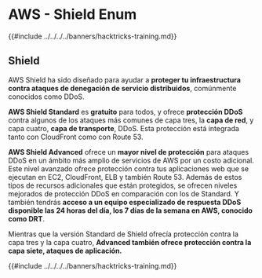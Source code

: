 # AWS - Shield Enum

{{#include ../../../../banners/hacktricks-training.md}}

## Shield

AWS Shield ha sido diseñado para ayudar a **proteger tu infraestructura contra ataques de denegación de servicio distribuidos**, comúnmente conocidos como DDoS.

**AWS Shield Standard** es **gratuito** para todos, y ofrece **protección DDoS** contra algunos de los ataques más comunes de capa tres, la **capa de red**, y capa cuatro, **capa de transporte**, DDoS. Esta protección está integrada tanto con CloudFront como con Route 53.

**AWS Shield Advanced** ofrece un **mayor nivel de protección** para ataques DDoS en un ámbito más amplio de servicios de AWS por un costo adicional. Este nivel avanzado ofrece protección contra tus aplicaciones web que se ejecutan en EC2, CloudFront, ELB y también Route 53. Además de estos tipos de recursos adicionales que están protegidos, se ofrecen niveles mejorados de protección DDoS en comparación con los de Standard. Y también tendrás **acceso a un equipo especializado de respuesta DDoS disponible las 24 horas del día, los 7 días de la semana en AWS, conocido como DRT**.

Mientras que la versión Standard de Shield ofrecía protección contra la capa tres y la capa cuatro, **Advanced también ofrece protección contra la capa siete, ataques de aplicación.**

{{#include ../../../../banners/hacktricks-training.md}}
